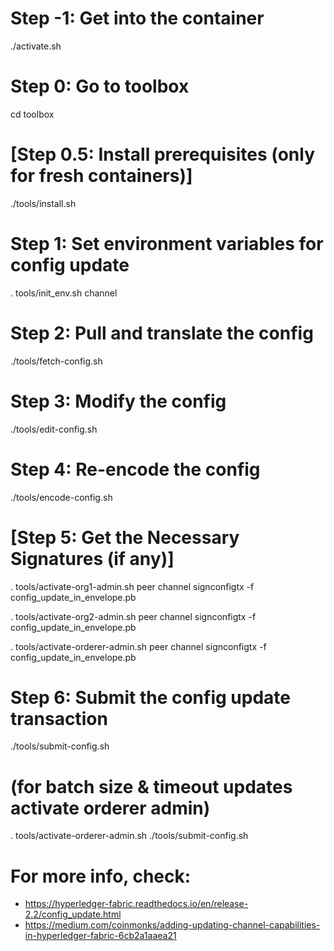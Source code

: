 # Step -1: Get into the container
./activate.sh

# Step 0: Go to toolbox
cd toolbox

# [Step 0.5: Install prerequisites (only for fresh containers)]
./tools/install.sh

# Step 1: Set environment variables for config update
. tools/init_env.sh channel

# Step 2: Pull and translate the config
./tools/fetch-config.sh

# Step 3: Modify the config
./tools/edit-config.sh

# Step 4: Re-encode the config
./tools/encode-config.sh

# [Step 5: Get the Necessary Signatures (if any)]
. tools/activate-org1-admin.sh
peer channel signconfigtx -f config_update_in_envelope.pb

. tools/activate-org2-admin.sh
peer channel signconfigtx -f config_update_in_envelope.pb

. tools/activate-orderer-admin.sh
peer channel signconfigtx -f config_update_in_envelope.pb

# Step 6: Submit the config update transaction
./tools/submit-config.sh

# (for batch size & timeout updates activate orderer admin)
. tools/activate-orderer-admin.sh
./tools/submit-config.sh

# For more info, check:
- https://hyperledger-fabric.readthedocs.io/en/release-2.2/config_update.html
- https://medium.com/coinmonks/adding-updating-channel-capabilities-in-hyperledger-fabric-6cb2a1aaea21
